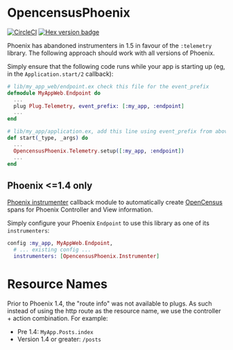 # OpencensusPhoenix

[![CircleCI](https://circleci.com/gh/opencensus-beam/opencensus_phoenix.svg?style=svg)](https://circleci.com/gh/opencensus-beam/opencensus_phoenix)
[![Hex version badge](https://img.shields.io/hexpm/v/opencensus_phoenix.svg)](https://hex.pm/packages/opencensus_phoenix)

Phoenix has abandoned instrumenters in 1.5 in favour of the `:telemetry` library. The following approach should work with all versions of Phoenix.

Simply ensure that the following code runs while your app is starting up (eg, in the `Application.start/2` callback):

```elixir
# lib/my_app_web/endpoint.ex check this file for the event_prefix
defmodule MyAppWeb.Endpoint do
  ...
  plug Plug.Telemetry, event_prefix: [:my_app, :endpoint]
  ...
end

# lib/my_app/application.ex, add this line using event_prefix from above:
def start(_type, _args) do
  ...
  OpencensusPhoenix.Telemetry.setup([:my_app, :endpoint])
  ...
end
```

## Phoenix <=1.4 only
[Phoenix instrumenter](https://hexdocs.pm/phoenix/Phoenix.Endpoint.html#module-instrumentation) callback module to automatically create [OpenCensus](http://opencensus.io) spans for Phoenix Controller and View information.

Simply configure your Phoenix `Endpoint` to use this library as one of its `instrumenters`:

``` elixir
config :my_app, MyAppWeb.Endpoint,
  # ... existing config ...
  instrumenters: [OpencensusPhoenix.Instrumenter]
```

# Resource Names

Prior to Phoenix 1.4, the "route info" was not available to plugs. As such instead of using the http route as the resource name, we use the controller + action combination. For example:

* Pre 1.4: `MyApp.Posts.index`
* Version 1.4 or greater: `/posts`
